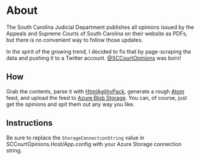 About
=====
The South Carolina Judicial Department publishes all opinions issued by the Appeals and Supreme Courts of South Carolina on their website as PDFs, but there is no convenient way to follow those updates.

In the spirit of the growing trend, I decided to fix that by page-scraping the data and pushing it to a Twitter account. [@SCCourtOpinions](http://twitter.com/SCCourtOpinions) was born!

How
---
Grab the contents, parse it with [HtmlAgilityPack](http://html-agility-pack.net/), generate a rough [Atom](http://en.wikipedia.org/wiki/Atom_(standard)) feed, and upload the feed to [Azure Blob Storage](https://azure.microsoft.com/en-us/services/storage/blobs/). You can, of course, just get the opinions and spit them out any way you like.

Instructions
------------
Be sure to replace the `StorageConnectionString` value in SCCourtOpinions.Host/App.config with your Azure Storage connection string.